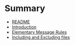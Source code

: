 # Summary

* [README](README.md)
* [Introduction](introduction.md)
* [Elementary Message Rules](elementary_rules_and_usage.md)
* [Including and Excluding files](including_and_excluding_files.md)

